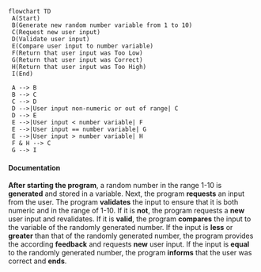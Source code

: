 ```mermaid
flowchart TD
 A(Start)
 B(Generate new random number variable from 1 to 10)
 C(Request new user input)
 D(Validate user input)
 E(Compare user input to number variable)
 F(Return that user input was Too Low)
 G(Return that user input was Correct)
 H(Return that user input was Too High)
 I(End)

 A --> B
 B --> C
 C --> D
 D -->|User input non-numeric or out of range| C
 D --> E
 E -->|User input < number variable| F
 E -->|User input == number variable| G
 E -->|User input > number variable| H
 F & H --> C
 G --> I
```
#### Documentation
**After starting the program**, a random number in the range 1-10 is **generated** and stored in a variable. Next, the program **requests** an input from the user. The program **validates** the input to ensure that it is both numeric and in the range of 1-10. If it is **not**, the program requests a **new** user input and revalidates. If it is **valid**, the program **compares** the input to the variable of the randomly generated number. If the input is **less** or **greater** than that of the randomly generated number, the program provides the according **feedback** and requests **new** user input. If the input is **equal** to the randomly generated number, the program **informs** that the user was correct and **ends**.